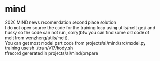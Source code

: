 # mind  
2020 MIND news recomendation second place solution  
I do not open source the code for the training loop using utils/melt gezi and husky so the code can not run, sorry(btw you can find some old code of melt from wenzheng/utils/melt).  
You can get most model part code from projects/ai/mind/src/model.py   
training use sh ./train/v17/body.sh  
tfrecord generated in projects/ai/mind/prepare    


